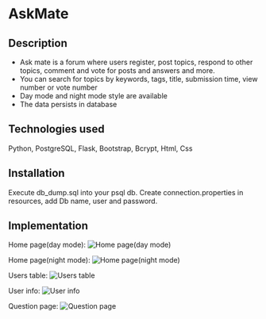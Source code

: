 # AskMate

## Description

* Ask mate is a forum where users register, post topics, respond to other topics, comment and vote for posts and answers and more.
* You can search for topics by keywords, tags, title, submission time, view number or vote number
* Day mode and night mode style are available
* The data persists in database

## Technologies used

Python, PostgreSQL, Flask, Bootstrap, Bcrypt, Html, Css

## Installation

Execute db_dump.sql into your psql db. Create connection.properties in resources, add Db name, user and password.

## Implementation

Home page(day mode):
![Home page(day mode)](./screenshots/homeWhite.png)

Home page(night mode):
![Home page(night mode)](./screenshots/homeBlack.png)

Users table:
![Users table](./screenshots/users.png)

User info:
![User info](./screenshots/user.png)

Question page:
![Question page](./screenshots/question.png)
